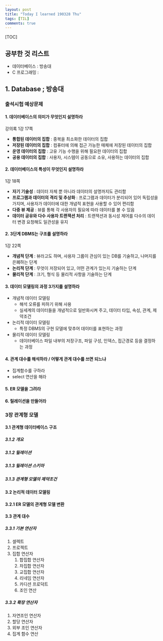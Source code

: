 ```yaml
---
layout: post
title: "Today I learned 190328 Thu"
tags: [TIL]
comments: true
---
```


[TOC]

## 공부한 것 리스트
- 데이터베이스 : 방송대
- C 프로그래밍 :


## 1. Database ; 방송대

### 출석시험 예상문제

#### 1. 데이터베이스의 의미가 무엇인지 설명하라
강의록 1강 17쪽
- **통합된 데이터의 집합** : 중복을 최소화한 데이터의 집합
- **저장된 데이터의 집합** : 컴퓨터에 의해 접근 가능한 매체에 저장된 데이터의 집합
- **운영 데이터의 집합** : 고유 기능 수행을 위해 필요한 데이터의 집합
- **공용 데이터의 집합** : 사용자, 시스템이 공동으로 소유, 사용하는 데이터의 집합

#### 2. 데이터베이스의 특성이 무엇인지 설명하라
1강 18쪽
- **자기 기술성** : 데이터 자체 뿐 아니라 데이터의 설명까지도 관리함
- **프로그램과 데이터의 격리 및 추상화** : 프로그램과 데이터가 분리되어 있어 독립성을 가지며, 사용자가 데이터에 대한 개념적 표현을 사용할 수 있어 편리함
- **다중 뷰 제공** : 뷰를 통해 각 사용자의 필요에 따라 데이터를 볼 수 있음
- **데이터 공유와 다수 사용자 트랜잭션 처리** : 트랜잭션과 동시성 제어를 다수의 데이터 변경 요청해도 일관성을 유지


#### 2. 3단계 DBMS는 구조를 설명하라
1강 22쪽
- **개념적 단계** : 뷰라고도 하며, 사용자 그룹이 관심이 있는 DB를 기술하고, 나머지를 은폐하는 단계
- **논리적 단계** : 무엇이 저장되어 있고, 어떤 관계가 있는지 기술하는 단계
- **물리적 단계** : 크기, 형식 등 물리적 사항을 기술하는 단계 

#### 3. 데이터 모델링의 과정 3가지를 설명하라
- 개념적 데이터 모델링
	- 해석 오류를 피하기 위해 사용
	- 실세계의 데이터들을 개념적으로 일반화시켜 주고, 데이터 타입, 속성, 관계, 제약조건
- 논리적 데이터 모델링
	- 특정 DBMS의 구현 모델에 맞추어 데이터를 표현하는 과정
- 물리적 데이터 모델링
	- 데이터베이스 파일 내부의 저장구조, 파일 구성, 인덱스, 접근경로 등을 결정하는 과정

#### 4. 관계 대수를 해석하라 / 어떻게 관계 대수를 쓰면 되느냐
- 집계함수를 구하라
- select 연산을 해라

#### 5. ER 모델을 그려라


#### 6. 릴레이션을 만들어라

### 3장 관계형 모델
#### 3.1 관계형 데이터베이스 구조
##### 3.1.2 개요
##### 3.1.2 릴레이션
##### 3.1.3 릴레이션 스키마
##### 3.1.3 관계형 모델의 제약조건

#### 3.2 논리적 데이터 모델링
#### 3.2.1 ER 모델의 관계형 모델 변환

#### 3.3 관계 대수
##### 3.3.1 기본 연산자
1. 셀렉트
2. 프로젝트
3. 집합 연산자
	1. 합집합 연산자
	2. 차집합 연산자
	3. 교집합 연산자
	4. 리네임 연산자
	5. 카디션 프로덕트
	6. 조인 연산
##### 3.3.2 확장 연산자
1. 자연조인 연산자
2. 할당 연산자
3. 외부 조인 연산자
4. 집계 함수 연산